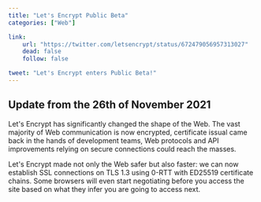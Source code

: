 ```yaml
---
title: "Let's Encrypt Public Beta"
categories: ["Web"]

link:
    url: "https://twitter.com/letsencrypt/status/672479056957313027"
    dead: false
    follow: false

tweet: "Let's Encrypt enters Public Beta!"
---
```


## Update from the 26th of November 2021

Let's Encrypt has significantly changed the shape of the Web. The vast majority of Web communication is now encrypted,
certificate issual came back in the hands of development teams, Web protocols and API improvements relying on secure
connections could reach the masses.

Let's Encrypt made not only the Web safer but also faster: we can now establish SSL connections on TLS 1.3 using 0-RTT
with ED25519 certificate chains. Some browsers will even start negotiating before you access the site based on what they
infer you are going to access next.
